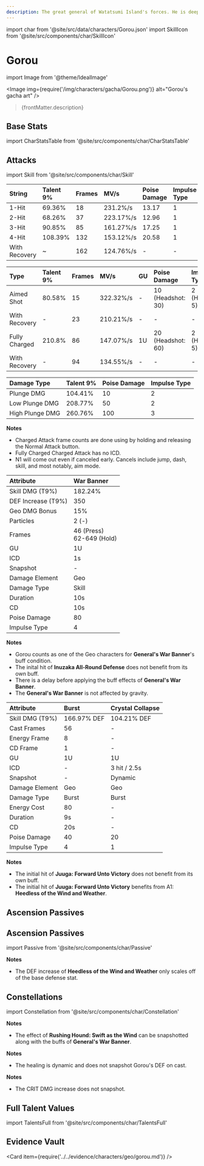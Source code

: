 ```yaml
---
description: The great general of Watatsumi Island's forces. He is deeply trusted by his subordinates.
---
```


import char from '@site/src/data/characters/Gorou.json'
import SkillIcon from '@site/src/components/char/SkillIcon'

# Gorou

import Image from '@theme/IdealImage'

<Image img={require('/img/characters/gacha/Gorou.png')} alt="Gorou's gacha art" />
<blockquote>{frontMatter.description}</blockquote>

## Base Stats

import CharStatsTable from '@site/src/components/char/CharStatsTable'

<CharStatsTable char={char} />

## Attacks

import Skill from '@site/src/components/char/Skill'

<Tabs>
<TabItem value='na' label='Normal Attacks'>
<SkillIcon char={char} skill='na' />
<div class='talent-columns'>
<Skill char={char} skill='na' sectionFilter='Normal Attack' />

| String        | Talent 9% | Frames | MV/s      | Poise Damage | Impulse Type |
| :------------ | :-------- | :----- | :-------- | :----------- | :----------- |
| 1-Hit         | 69.36%    | 18     | 231.2%/s  | 13.17        | 1            |
| 2-Hit         | 68.26%    | 37     | 223.17%/s | 12.96        | 1            |
| 3-Hit         | 90.85%    | 85     | 161.27%/s | 17.25        | 1            |
| 4-Hit         | 108.39%   | 132    | 153.12%/s | 20.58        | 1            |
| With Recovery | ~         | 162    | 124.76%/s | -            | -            |

</div>
<div class='talent-columns'>
<Skill char={char} skill='na' sectionFilter='Charged Attack' />

| Type          | Talent 9% | Frames | MV/s      | GU  | Poise Damage        | Impulse Type      |
| :------------ | :-------- | :----- | :-------- | :-- | :------------------ | :---------------- |
| Aimed Shot    | 80.58%    | 15     | 322.32%/s | -   | 10 \(Headshot: 30\) | 2 \(Headshot: 5\) |
| With Recovery | -         | 23     | 210.21%/s | -   | -                   | -                 |
| Fully Charged | 210.8%    | 86     | 147.07%/s | 1U  | 20 \(Headshot: 60\) | 2 \(Headshot: 5\) |
| With Recovery | -         | 94     | 134.55%/s | -   | -                   | -                 |

</div>
<div class='talent-columns'>
<Skill char={char} skill='na' sectionFilter='Plunging Attack' />

| Damage Type     | Talent 9% | Poise Damage | Impulse Type |
| :-------------- | :-------- | :----------- | :----------- |
| Plunge DMG      | 104.41%   | 10           | 2            |
| Low Plunge DMG  | 208.77%   | 50           | 2            |
| High Plunge DMG | 260.76%   | 100          | 3            |

</div>

**Notes**

* Charged Attack frame counts are done using by holding and releasing the Normal Attack button.
* Fully Charged Charged Attack has no ICD.
* N1 will come out even if canceled early. Cancels include jump, dash, skill, and most notably, aim mode.

</TabItem>

<TabItem value='e' label='Skill'>
<SkillIcon char={char} skill='e' />
<div class='talent-columns'>
<Skill char={char} skill='e' />

| Attribute            | War Banner                        |
| :------------------- | :-------------------------------- |
| Skill DMG \(T9%\)    | 182.24%                           |
| DEF Increase \(T9%\) | 350                               |
| Geo DMG Bonus        | 15%                               |
| Particles            | 2 \(-\)                           |
| Frames               | 46 \(Press\)<br />62-649 \(Hold\) |
| GU                   | 1U                                |
| ICD                  | 1s                                |
| Snapshot             | -                                 |
| Damage Element       | Geo                               |
| Damage Type          | Skill                             |
| Duration             | 10s                               |
| CD                   | 10s                               |
| Poise Damage         | 80                                |
| Impulse Type         | 4                                 |

</div>

**Notes**

* Gorou counts as one of the Geo characters for **General's War Banner**'s buff condition.
* The inital hit of **Inuzaka All-Round Defense** does not benefit from its own buff.
* There is a delay before applying the buff effects of **General's War Banner**.
* The **General's War Banner** is not affected by gravity.

</TabItem>

<TabItem value='q' label='Burst'>
<SkillIcon char={char} skill='q' />
<div class='talent-columns'>
<Skill char={char} skill='q'/>

| Attribute         | Burst       | Crystal Collapse |
| :---------------- | :---------- | :--------------- |
| Skill DMG \(T9%\) | 166.97% DEF | 104.21% DEF      |
| Cast Frames       | 56          | -                |
| Energy Frame      | 8           | -                |
| CD Frame          | 1           | -                |
| GU                | 1U          | 1U               |
| ICD               | -           | 3 hit / 2.5s     |
| Snapshot          | -           | Dynamic          |
| Damage Element    | Geo         | Geo              |
| Damage Type       | Burst       | Burst            |
| Energy Cost       | 80          | -                |
| Duration          | 9s          | -                |
| CD                | 20s         | -                |
| Poise Damage      | 40          | 20               |
| Impulse Type      | 4           | 1                |

</div>

**Notes**

* The initial hit of **Juuga: Forward Unto Victory** does not benefit from its own buff.
* The initial hit of **Juuga: Forward Unto Victory** benefits from A1: **Heedless of the Wind and Weather**.

</TabItem>
</Tabs>

## Ascension Passives

## Ascension Passives

import Passive from '@site/src/components/char/Passive'

<Tabs>
<TabItem value='passive' label='Passive'>
<Passive char={char} passive={2} />
</TabItem>

<TabItem value='a1' label='Ascension 1'>
<Passive char={char} passive={0} />

**Notes**

* The DEF increase of **Heedless of the Wind and Weather** only scales off of the base defense stat.

</TabItem>

<TabItem value="a4" label="Ascension 4">
<Passive char={char} passive={1} />
</TabItem>
</Tabs>

## Constellations

import Constellation from '@site/src/components/char/Constellation'

<Tabs>
<TabItem value='c1' label='C1'>
<Constellation char={char} constellation={1} />

**Notes**

* The effect of **Rushing Hound: Swift as the Wind** can be snapshotted along with the buffs of **General's War Banner**.

</TabItem>

<TabItem value="c2" label="C2">
<Constellation char={char} constellation={2} />
</TabItem>

<TabItem value='c3' label='C3'>
<Constellation char={char} constellation={3} />
</TabItem>

<TabItem value='c4' label='C4'>
<Constellation char={char} constellation={4} />

**Notes**

* The healing is dynamic and does not snapshot Gorou's DEF on cast.

</TabItem>

<TabItem value='c5' label='C5'>
<Constellation char={char} constellation={5} />
</TabItem>

<TabItem value='c6' label='C6'>
<Constellation char={char} constellation={6} />

**Notes**

* The CRIT DMG increase does not snapshot.

</TabItem>
</Tabs>

## Full Talent Values

import TalentsFull from '@site/src/components/char/TalentsFull'

<TalentsFull char={char}/>

## Evidence Vault

<Card item={require('../../evidence/characters/geo/gorou.md')} />

